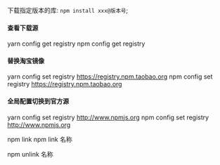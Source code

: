 下载指定版本的库: ```npm install xxx@版本号```;

#### 查看下载源
yarn config get registry
npm config get registry

#### 替换淘宝镜像
yarn config set registry https://registry.npm.taobao.org
npm config set registry https://registry.npm.taobao.org

#### 全局配置切换到官方源
yarn config set registry http://www.npmjs.org
npm config set registry http://www.npmjs.org

npm link
npm link 名称

npm unlink 名称
